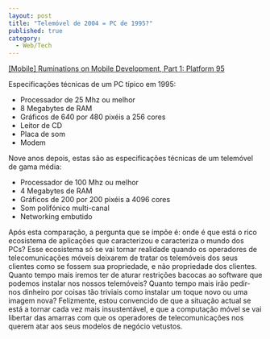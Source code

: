 ```yaml
---
layout: post
title: "Telemóvel de 2004 = PC de 1995?"
published: true
category:
  - Web/Tech
---
```


[\[Mobile\] Ruminations on Mobile Development, Part 1: Platform 95]

Especificações técnicas de um PC típico em 1995:

-   Processador de 25 Mhz ou melhor
-   8 Megabytes de RAM
-   Gráficos de 640 por 480 pixéis a 256 cores
-   Leitor de CD
-   Placa de som
-   Modem

Nove anos depois, estas são as especificações técnicas de um telemóvel
de gama média:

-   Processador de 100 Mhz ou melhor
-   4 Megabytes de RAM
-   Gráficos de 200 por 200 pixéis a 4096 cores
-   Som polifónico multi-canal
-   Networking embutido

Após esta comparação, a pergunta que se impõe é: onde é que está o rico
ecosistema de aplicações que caracterizou e caracteriza o mundo dos PCs?
Esse ecosistema só se vai tornar realidade quando os operadores de
telecomunicações móveis deixarem de tratar os telemóveis dos seus
clientes como se fossem sua propriedade, e não propriedade dos clientes.
Quanto tempo mais iremos ter de aturar restrições bacocas ao software
que podemos instalar nos nossos telemóveis? Quanto tempo mais irão
pedir-nos dinheiro por coisas tão triviais como instalar um toque novo
ou uma imagem nova? Felizmente, estou convencido de que a situação
actual se está a tornar cada vez mais insustentável, e que a computação
móvel se vai libertar das amarras com que os operadores de
telecomunicações nos querem atar aos seus modelos de negócio vetustos.

  [\[Mobile\] Ruminations on Mobile Development, Part 1: Platform 95]: http://farm.tucows.com/blog/_archives/2004/6/28/26344.html
    "The Farm: The Tucows Developers' Hangout :: [Mobile] Ruminations on Mobile Development, Part 1: Platform 95"
